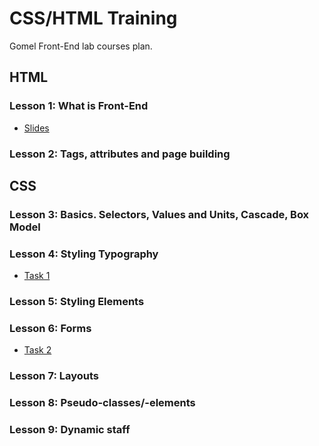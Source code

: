 # CSS/HTML Training

Gomel Front-End lab courses plan.

## __HTML__
### __Lesson 1__: What is Front-End
- [Slides](http://slides.com/diodredd/introduction-to-front-end)

### __Lesson 2__: Tags, attributes and page building
## __CSS__
### __Lesson 3__: Basics. Selectors, Values and Units, Cascade, Box Model
### __Lesson 4__: Styling Typography
- [Task 1](https://github.com/DioDread/CSS-HTML-training/blob/master/task1/description.md)

### __Lesson 5__: Styling Elements
### __Lesson 6__: Forms
- [Task 2](https://github.com/DioDread/CSS-HTML-training/blob/master/task2/description.md)
### __Lesson 7__: Layouts
### __Lesson 8__: Pseudo-classes/-elements
### __Lesson 9__: Dynamic staff
